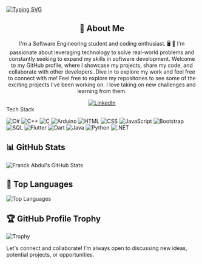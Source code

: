 
<!--
**franckabdul/franckabdul** is a ✨ _special_ ✨ repository because its `README.md` (this file) appears on your GitHub profile.

Here are some ideas to get you started:

- 🔭 I’m currently working on ...
- 🌱 I’m currently learning ...
- 👯 I’m looking to collaborate on ...
- 🤔 I’m looking for help with ...
- 💬 Ask me about ...
- 📫 How to reach me: ...
- 😄 Pronouns: ...
- ⚡ Fun fact: ...
-->
<a href="https://git.io/typing-svg"><img src="https://readme-typing-svg.demolab.com?font=Fira+Code&pause=1000&color=63F747&random=false&width=435&lines=Greetings!+I'm+Franck+Abdul+;You've+reached+my+GitHub+page." alt="Typing SVG" /></a>

<div align="center">
    <h2>🚀 About Me</h2>
    <p> I'm a Software Engineering student and coding enthusiast. 🖥️ 🌟 I'm passionate about leveraging technology to solve real-world problems and constantly seeking to expand my skills in software development. Welcome to my GitHub profile, where I showcase my projects, share my code, and collaborate with other developers. Dive in to explore my work and feel free to connect with me!
Feel free to explore my repositories to see some of the exciting projects I've been working on. I love taking on new challenges and learning from them. </p>
  <div align="center">
    <a href="https://www.linkedin.com/in/franck-nasibu-9501a7221/">
        <img src="https://img.shields.io/badge/LinkedIn-0077B5?style=for-the-badge&logo=linkedin&logoColor=white" alt="LinkedIn"/>
    </a>
</div>



</div>
Tech Stack

![C#](https://img.shields.io/badge/-C%23-239120?style=flat-square&logo=c-sharp&logoColor=white)
![C++](https://img.shields.io/badge/-C++-00599C?style=flat-square&logo=c%2B%2B&logoColor=white)
![C](https://img.shields.io/badge/-C-00599C?style=flat-square&logo=c&logoColor=white)
![Arduino](https://img.shields.io/badge/-Arduino-00979D?style=flat-square&logo=arduino&logoColor=white)
![HTML](https://img.shields.io/badge/-HTML5-E34F26?style=flat-square&logo=html5&logoColor=white)
![CSS](https://img.shields.io/badge/-CSS3-1572B6?style=flat-square&logo=css3&logoColor=white)
![JavaScript](https://img.shields.io/badge/-JavaScript-F7DF1E?style=flat-square&logo=javascript&logoColor=black)
![Bootstrap](https://img.shields.io/badge/-Bootstrap-563D7C?style=flat-square&logo=bootstrap&logoColor=white)
![SQL](https://img.shields.io/badge/-SQL-4479A1?style=flat-square&logo=postgresql&logoColor=white)
![Flutter](https://img.shields.io/badge/-Flutter-02569B?style=flat-square&logo=flutter&logoColor=white)
![Dart](https://img.shields.io/badge/-Dart-0175C2?style=flat-square&logo=dart&logoColor=white)
![Java](https://img.shields.io/badge/-Java-007396?style=flat-square&logo=java&logoColor=white)
![Python](https://img.shields.io/badge/-Python-3776AB?style=flat-square&logo=python&logoColor=white)
![.NET](https://img.shields.io/badge/-.NET-512BD4?style=flat-square&logo=dotnet&logoColor=white)



## 📊 GitHub Stats

![Franck Abdul's GitHub Stats](https://github-readme-stats.vercel.app/api?username=franckabdul&show_icons=true&theme=radical)



## 🚀 Top Languages

![Top Languages](https://github-readme-stats.vercel.app/api/top-langs/?username=franckabdul&layout=compact&theme=radical)



## 🏆 GitHub Profile Trophy

![Trophy](https://github-profile-trophy.vercel.app/?username=franckabdul&theme=radical)


Let's connect and collaborate! I’m always open to discussing new ideas, potential projects, or opportunities.

